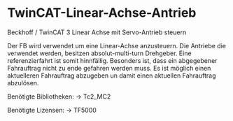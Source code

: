 # TwinCAT-Linear-Achse-Antrieb

Beckhoff / TwinCAT 3 Linear Achse mit Servo-Antrieb steuern

Der FB wird verwendet um eine Linear-Achse anzusteuern.
Die Antriebe die verwendet werden, besitzen absolut-multi-turn Drehgeber. Eine referenzierfahrt ist somit hinnfällig.
Besonders ist, dass ein abgegebener Fahrauftrag nicht zu ende gefahren werden muss. Es ist möglich einen aktuelleren
Fahrauftrag abzugeben un damit einen aktuellen Fahrauftrag abzulösen.

Benötigte Bibliotheken:
	-> Tc2_MC2
	
Benötigte Lizensen:
	-> TF5000

